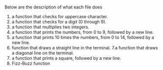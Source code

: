 Below are the description of what each file does
1. a function that checks for uppercase character.
2. a function that checks for a digit (0 through 9).
3. a function that multiplies two integers.
4. a function that prints the numbers, from 0 to 9, followed by a new line.
5. a function that prints 10 times the numbers, from 0 to 14, followed by a new line.
6. function that draws a straight line in the terminal.
7.a function that draws a diagonal line on the terminal.
8. a function that prints a square, followed by a new line.
9. Fizz-Buzz function

